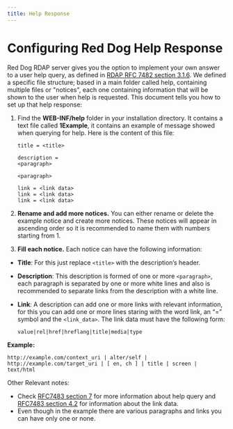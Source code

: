 ```yaml
---
title: Help Response
---
```


# Configuring Red Dog Help Response

Red Dog RDAP server gives you the option to implement your own answer to a user help query, as defined in [RDAP RFC 7482 section 3.1.6](http://tools.ietf.org/html/rfc7482#section-3.1.6 "Help Path Segment Specification"). We defined a specific file structure; based in a main folder called help, containing multiple files or "notices",  each one containing information that will be shown to the user when help is requested. This document tells you how to set up that help response:

1.	Find the **WEB-INF/help** folder in your installation directory. It contains a text file called **1Example**, it contains an example of message showed when querying for help. Here is the content of this file:

		title = <title>
	
		description = 
		<paragraph>
	
		<paragraph>
	
		link = <link data>
		link = <link data>
		link = <link data>
	
2.	**Rename and add more notices.** You can either rename or delete the example notice and create more notices. These notices will appear in ascending order so it is recommended to name them with numbers starting from 1.

3.	**Fill each notice.** Each notice can have the following information:
  
  * **Title**: For this just replace `<title>` with the description’s header.
  
  * **Description**: This description is formed of one or more `<paragraph>`, each paragraph is separated by one or more white lines and also is recommended to separate links from the description with a white line.
  

  * **Link**: A description can add one or more links with relevant information, for this you can add one or more lines staring with the word link, an “=” symbol and the `<link_data>`. The link data must have the following form:

		value|rel|href|hreflang|title|media|type

**Example:**

    http://example.com/context_uri | alter/self | http://example.com/target_uri | [ en, ch ] | title | screen | text/html

Other Relevant notes:
* Check [RFC7483 section 7](https://tools.ietf.org/html/rfc7483#section-7 "Responding to Help Queries") for more information about help query and [RFC7483 section 4.2](https://tools.ietf.org/html/rfc7483#section-4.2 "Links") for information about the link data.
* Even though in the example there are various paragraphs and links you can have only one or none.

